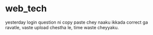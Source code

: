 # web_tech
yesterday login question ni copy paste chey
naaku ikkada correct ga ravatle,
vaste upload chestha le,
time waste cheyyaku.



